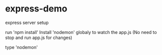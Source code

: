 # express-demo
express server setup

run 'npm install' 
Install 'nodemon' globaly to watch the app.js (No need to stop and run app.js for changes)

type 'nodemon'  